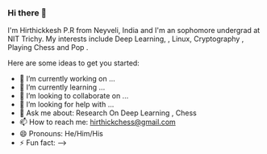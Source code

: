 ### Hi there 👋

I'm Hirthickkesh P.R from Neyveli, India and I'm an sophomore undergrad at NIT Trichy. 
My interests include Deep Learning, , Linux, Cryptography , Playing Chess and  Pop .

Here are some ideas to get you started:

- 🔭 I’m currently working on ...
- 🌱 I’m currently learning ...
- 👯 I’m looking to collaborate on ...
- 🤔 I’m looking for help with ...
- 💬 Ask me about: Research On Deep Learning , Chess
- 📫 How to reach me: hirthickchess@gmail.com
- 😄 Pronouns: He/Him/His
- ⚡ Fun fact: 
-->
